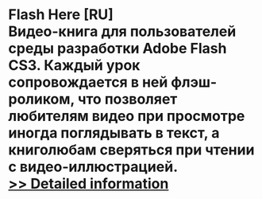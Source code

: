 # Flash Here [RU]<br />Видео-книга для пользователей среды разработки Adobe Flash CS3. Каждый урок сопровождается в ней флэш-роликом, что позволяет любителям видео при просмотре иногда поглядывать в текст, а книголюбам сверяться при чтении с видео-иллюстрацией.<br />[>> Detailed information](https://secure.shareit.com/shareit/product.html?productid=300612112&affiliateid=200057808)